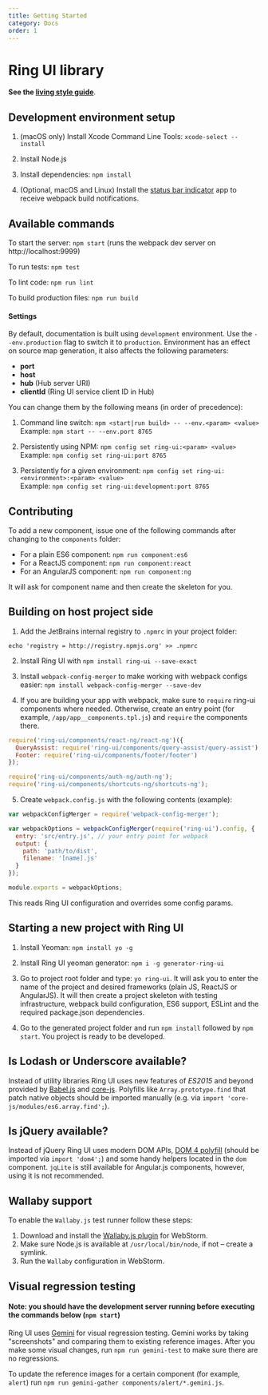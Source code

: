 ```yaml
---
title: Getting Started
category: Docs 
order: 1
---
```


# Ring UI library

**See the [living style guide](http://ring-ui.github.io)**.

## Development environment setup

1. (macOS only) Install Xcode Command Line Tools: `xcode-select --install`

2. Install Node.js

3. Install dependencies: `npm install`

4. (Optional, macOS and Linux) Install the [status bar indicator](https://github.com/roman01la/anybar-webpack#known-apps) app to receive webpack build notifications.

## Available commands

To start the server: `npm start` (runs the webpack dev server on http://localhost:9999)

To run tests: `npm test`

To lint code: `npm run lint`

To build production files: `npm run build`

#### Settings

By default, documentation is built using `development` environment.
Use the `--env.production` flag to switch it to `production`.
Environment has an effect on source map generation, it also affects the following parameters:

 * **port**
 * **host**
 * **hub** (Hub server URI)
 * **clientId** (Ring UI service client ID in Hub)

You can change them by the following means (in order of precedence):

1. Command line switch: `npm <start|run build> -- --env.<param> <value>`
Example: `npm start -- --env.port 8765`

2. Persistently using NPM: `npm config set ring-ui:<param> <value>`
Example: `npm config set ring-ui:port 8765`

3. Persistently for a given environment: `npm config set ring-ui:<environment>:<param> <value>`  
Example: `npm config set ring-ui:development:port 8765`


## Contributing

To add a new component, issue one of the following commands after changing to the `components` folder:
  * For a plain ES6 component: `npm run component:es6`
  * For a ReactJS component: `npm run component:react`
  * For an AngularJS component: `npm run component:ng`
  
It will ask for component name and then create the skeleton for you.
  
## Building on host project side

1. Add the JetBrains internal registry to `.npmrc` in your project folder:

``` shell
echo 'registry = http://registry.npmjs.org' >> .npmrc
```

2. Install Ring UI with `npm install ring-ui --save-exact` 

3. Install `webpack-config-merger` to make working with webpack configs easier: `npm install webpack-config-merger --save-dev`

4. If you are building your app with webpack, make sure to `require` ring-ui components where needed. Otherwise, create an entry point (for example, `/app/app__components.tpl.js`) and
`require` the components there. 

``` javascript
require('ring-ui/components/react-ng/react-ng')({
  QueryAssist: require('ring-ui/components/query-assist/query-assist'),
  Footer: require('ring-ui/components/footer/footer')
});

require('ring-ui/components/auth-ng/auth-ng');
require('ring-ui/components/shortcuts-ng/shortcuts-ng');
```

5. Create `webpack.config.js` with the following contents (example):

``` javascript
var webpackConfigMerger = require('webpack-config-merger');

var webpackOptions = webpackConfigMerger(require('ring-ui').config, {
  entry: 'src/entry.js', // your entry point for webpack
  output: {
    path: 'path/to/dist',
    filename: '[name].js'
  }
});

module.exports = webpackOptions;
```

This reads Ring UI configuration and overrides some config params.

## Starting a new project with Ring UI

1. Install Yeoman: `npm install yo -g`

2. Install Ring UI yeoman generator: `npm i -g generator-ring-ui`

3. Go to project root folder and type: `yo ring-ui`. It will ask you to enter the name of the project
and desired frameworks (plain JS, ReactJS or AngularJS). It will then create a project skeleton
with testing infrastructure, webpack build configuration, ES6 support, ESLint and the required package.json dependencies.

4. Go to the generated project folder and run `npm install` followed by `npm start`. You project is ready to be developed.

## Is Lodash or Underscore available?

Instead of utility libraries Ring UI uses new features of *ES2015* and beyond provided by [Babel.js](https://babeljs.io) and [core-js](https://github.com/zloirock/core-js/).
Polyfills like `Array.prototype.find` that patch native objects should be imported manually (e.g. via `import 'core-js/modules/es6.array.find';`).

## Is jQuery available?

Instead of jQuery Ring UI uses modern DOM APIs, [DOM 4 polyfill](https://github.com/WebReflection/dom4) (should be imported via `import 'dom4';`) 
and some handy helpers located in the `dom` component. `jqLite` is still available for Angular.js components, however, using it is not recommended.

## Wallaby support

To enable the `Wallaby.js` test runner follow these steps:
 
1. Download and install the [Wallaby.js plugin](http://wallabyjs.com/) for WebStorm.
2. Make sure Node.js is available at `/usr/local/bin/node`, if not – create a symlink.  
3. Run the `Wallaby` configuration in WebStorm.


## Visual regression testing

#### Note: you should have the development server running before executing the commands below (`npm start`)

Ring UI uses [Gemini](https://ru.bem.info/tools/testing/gemini) for visual regression testing. Gemini works
by taking "screenshots" and comparing them to existing reference images. After you make some visual changes, 
run `npm run gemini-test` to make sure there are no regressions.

To update the reference images for a certain component (for example, `alert`) run 
`npm run gemini-gather components/alert/*.gemini.js`.

